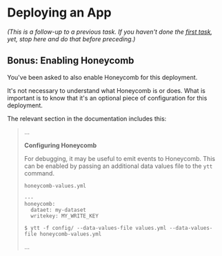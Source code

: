 # Deploying an App

_(This is a follow-up to a previous task. If you haven't done the [first task](README.md), yet, stop here and do that before preceding.)_

## Bonus: Enabling Honeycomb

You've been asked to also enable Honeycomb for this deployment.

It's not necessary to understand what Honeycomb is or does. What is important is to know that it's an optional piece of configuration for this deployment.

The relevant section in the documentation includes this:

> ...
> 
> **Configuring Honeycomb**
>
> For debugging, it may be useful to emit events to Honeycomb. This can be enabled by
> passing an additional data values file to the `ytt` command.
>
> `honeycomb-values.yml`
> ```
> ---
> honeycomb:
>   dataet: my-dataset
>   writekey: MY_WRITE_KEY
> ```
>
> ```console
> $ ytt -f config/ --data-values-file values.yml --data-values-file honeycomb-values.yml
> ```
> ...
